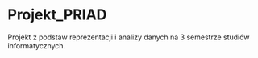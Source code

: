 # Projekt_PRIAD
Projekt z podstaw reprezentacji i analizy danych na 3 semestrze studiów informatycznych. 
